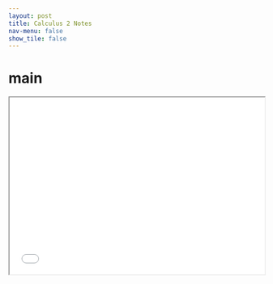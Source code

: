 ```yaml
---
layout: post
title: Calculus 2 Notes
nav-menu: false
show_tile: false
---
```



# main

<iframe src="/college/notes/Calculus2/main.pdf"
        style="width: 100%; height: 25em;">
</iframe>
